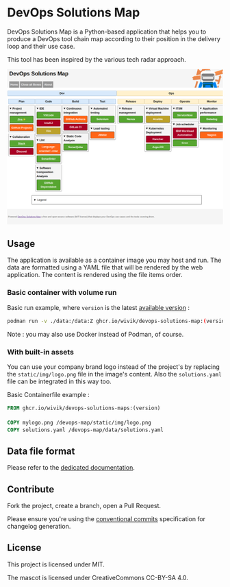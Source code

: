 # DevOps Solutions Map

DevOps Solutions Map is a Python-based application that helps you to produce a DevOps tool chain map according to their position in the delivery loop and their use case.

This tool has been inspired by the various tech radar approach.

![DevOps Solutions Map](screenshot.png)

## Usage

The application is available as a container image you may host and run. The data are formatted using a YAML file that will be rendered by the web application. The content is rendered using the file items order.

### Basic container with volume run

Basic run example, where `version` is the latest [available version](https://github.com/users/Wivik/packages/container/package/devops-solutions-map) :

```bash
podman run -v ./data:/data:Z ghcr.io/wivik/devops-solutions-map:(version)

```

Note : you may also use Docker instead of Podman, of course.

### With built-in assets

You can use your company brand logo instead of the project's by replacing the `static/img/logo.png` file in the image's content. Also the `solutions.yaml` file can be integrated in this way too.

Basic Containerfile example :

```Dockerfile
FROM ghcr.io/wivik/devops-solutions-maps:(version)

COPY mylogo.png /devops-map/static/img/logo.png
COPY solutions.yaml /devops-map/data/solutions.yaml

```


## Data file format

Please refer to the [dedicated documentation](data-format.md).

## Contribute

Fork the project, create a branch, open a Pull Request.

Please ensure you're using the [conventional commits](https://www.conventionalcommits.org/en/v1.0.0/) specification for changelog generation.

## License

This project is licensed under MIT.

The mascot is licensed under CreativeCommons CC-BY-SA 4.0.
